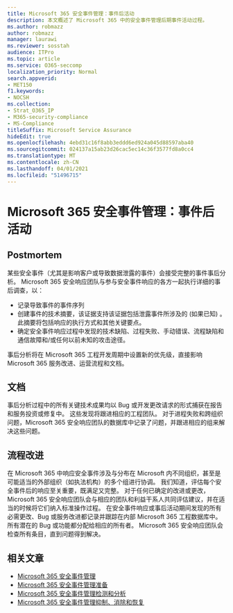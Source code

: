 ```yaml
---
title: Microsoft 365 安全事件管理：事件后活动
description: 本文概述了 Microsoft 365 中的安全事件管理后期事件活动过程。
ms.author: robmazz
author: robmazz
manager: laurawi
ms.reviewer: sosstah
audience: ITPro
ms.topic: article
ms.service: O365-seccomp
localization_priority: Normal
search.appverid:
- MET150
f1.keywords:
- NOCSH
ms.collection:
- Strat_O365_IP
- M365-security-compliance
- MS-Compliance
titleSuffix: Microsoft Service Assurance
hideEdit: true
ms.openlocfilehash: 4ebd31c16f8abb3eddd6ed924a045d88597aba40
ms.sourcegitcommit: 024137a15ab23d26cac5ec14c36f3577fd8a0cc4
ms.translationtype: MT
ms.contentlocale: zh-CN
ms.lasthandoff: 04/01/2021
ms.locfileid: "51496715"
---
```

# <a name="microsoft-365-security-incident-management-post-incident-activity"></a>Microsoft 365 安全事件管理：事件后活动

## <a name="postmortem"></a>Postmortem

某些安全事件（尤其是影响客户或导致数据泄露的事件）会接受完整的事件事后分析。 Microsoft 365 安全响应团队与参与安全事件响应的各方一起执行详细的事后调查，以：

- 记录导致事件的事件序列
- 创建事件的技术摘要，该证据支持该证据包括泄露事件所涉及的 (如果已知) 。 此摘要将包括响应的执行方式和其他关键要点。
- 确定安全事件响应过程中发现的技术缺陷、过程失败、手动错误、流程缺陷和通信故障和/或任何以前未知的攻击途径。

事后分析将在 Microsoft 365 工程开发周期中设置新的优先级，直接影响 Microsoft 365 服务改进、运营流程和文档。

## <a name="documentation"></a>文档

事后分析过程中的所有关键技术成果均以 Bug 或开发更改请求的形式捕获在报告和服务投资或修复中。 这些发现将跟进相应的工程团队。 对于进程失败和跨组织问题，Microsoft 365 安全响应团队的数据库中记录了问题，并跟进相应的组来解决这些问题。

## <a name="process-improvement"></a>流程改进

在 Microsoft 365 中响应安全事件涉及与分布在 Microsoft 内不同组织，甚至是可能适当的外部组织（如执法机构）的多个组进行协调。 我们知道，评估每个安全事件后的响应至关重要，既满足又完整。 对于任何已确定的改进或更改，Microsoft 365 安全响应团队会与相应的团队和利益干系人共同评估建议，并在适当的时候将它们纳入标准操作过程。 在安全事件响应或事后活动期间发现的所有必需更改、Bug 或服务改进都记录并跟踪在内部 Microsoft 365 工程数据库中。 所有潜在的 Bug 或功能都分配给相应的所有者。 Microsoft 365 安全响应团队会检查所有条目，直到问题得到解决。

## <a name="related-articles"></a>相关文章

- [Microsoft 365 安全事件管理](assurance-security-incident-management.md)
- [Microsoft 365 安全事件管理准备](assurance-sim-preparation.md)
- [Microsoft 365 安全事件管理检测和分析](assurance-sim-detection-analysis.md)
- [Microsoft 365 安全事件管理抑制、消除和恢复](assurance-sim-containment-eradication-recovery.md)
